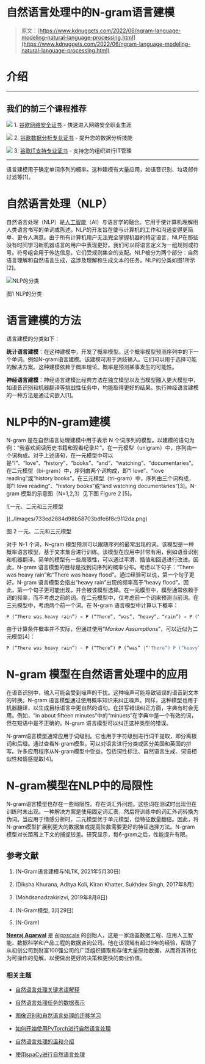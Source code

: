 # 自然语言处理中的N-gram语言建模

> 原文：[https://www.kdnuggets.com/2022/06/ngram-language-modeling-natural-language-processing.html](https://www.kdnuggets.com/2022/06/ngram-language-modeling-natural-language-processing.html)

# 介绍

* * *

## 我们的前三个课程推荐

![](../Images/0244c01ba9267c002ef39d4907e0b8fb.png) 1\. [谷歌网络安全证书](https://www.kdnuggets.com/google-cybersecurity) - 快速进入网络安全职业生涯

![](../Images/e225c49c3c91745821c8c0368bf04711.png) 2\. [谷歌数据分析专业证书](https://www.kdnuggets.com/google-data-analytics) - 提升您的数据分析技能

![](../Images/0244c01ba9267c002ef39d4907e0b8fb.png) 3\. [谷歌IT支持专业证书](https://www.kdnuggets.com/google-itsupport) - 支持您的组织进行IT管理

* * *

语言建模用于确定单词序列的概率。这种建模有大量应用，如语音识别、垃圾邮件过滤等[1]。

# 自然语言处理（NLP）

自然语言处理（NLP）是[人工智能](https://algoscale.com/artificial-intelligence-solution-providers/)（AI）与语言学的融合。它用于使计算机理解用人类语言书写的单词或陈述。NLP的开发旨在使与计算机的工作和沟通变得更简单、更令人满意。由于所有计算机用户无法完全掌握机器的特定语言，NLP在那些没有时间学习新机器语言的用户中表现更好。我们可以将语言定义为一组规则或符号。符号组合用于传达信息，它们受规则集合的支配。NLP被分为两个部分：自然语言理解和自然语言生成，这涉及理解和生成文本的任务。NLP的分类如图1所示[2]。

![NLP的分类](../Images/e4d57c96867cfe433c6267ea4cec9cfa.png)

图1 NLP的分类

# 语言建模的方法

语言建模的分类如下：

**统计语言建模**：在这种建模中，开发了概率模型。这个概率模型预测序列中的下一个单词。例如N-gram语言建模。该建模可用于消歧输入。它们可以用于选择可能的解决方案。这种建模依赖于概率理论。概率是预测某事发生的可能性。

**神经语言建模**：神经语言建模比经典方法在独立模型以及当模型融入更大模型中，如语音识别和机器翻译等挑战性任务中，均能取得更好的结果。执行神经语言建模的一种方法是通过词嵌入[1]。

# NLP中的N-gram建模

N-gram 是在自然语言处理建模中用于表示 N 个词序列的模型。以建模的语句为例：“我喜欢阅读历史书籍和观看纪录片”。在一元模型（unigram）中，序列由一个词构成。对于上述语句，在一元模型中可以是“I”、“love”、“history”、“books”、“and”、“watching”、“documentaries”。在二元模型（bi-gram）中，序列由两个词构成，即“I love”、“love reading”或“history books”。在三元模型（tri-gram）中，序列由三个词构成，即“I love reading”、“history books”或“and watching documentaries”[3]。N-gram 模型的示意图（N=1,2,3）见下图 Figure 2 [5]。

![一元、二元和三元模型

](../Images/733ed2884d98b58703bdfe6f8c9112da.png)

图 2 一元、二元和三元模型

对于 N-1 个词，N-gram 模型预测可以跟随序列的最常出现的词。该模型是一种概率语言模型，基于文本集合进行训练。该模型在应用中非常有用，例如语音识别和机器翻译。简单的模型有一些局限性，可以通过平滑、插值和回退进行改进。因此，N-gram 语言模型的目标是找到词序列的概率分布。考虑以下句子：“There was heavy rain”和“There was heavy flood”。通过经验可以说，第一个句子更好。N-gram 语言模型会指出“heavy rain”出现的频率高于“heavy flood”。因此，第一个句子更可能出现，并会被该模型选择。在一元模型中，模型通常依赖于词的频率，而不考虑之前的词。在二元模型中，仅考虑前一个词来预测当前词。在三元模型中，考虑两个前一个词。在 N-gram 语言模型中计算以下概率：

```py
P (“There was heavy rain”) = P (“There”, “was”, “heavy”, “rain”) = P (“There”) P (“was” |“There”) P (“heavy”| “There was”) P (“rain” |“There was heavy”).
```

由于计算条件概率并不实际，但通过使用“*Markov Assumptions*”，可以近似为二元模型[4]：

```py
P (“There was heavy rain”) ~ P (“There”) P (“was” |“'There”) P (“heavy” |“was”) P (“rain” |“heavy”)
```

# N-gram 模型在自然语言处理中的应用

在语音识别中，输入可能会受到噪声的干扰。这种噪声可能导致错误的语音到文本的转换。N-gram 语言模型通过使用概率知识来纠正噪声。同样，这种模型也用于机器翻译，以生成目标语言中更自然的语句。在拼写错误纠正方面，字典有时会无用。例如，“in about fifteen minutes”中的“minuets”在字典中是一个有效的词，但在短语中是不正确的。N-gram 语言模型可以纠正这种类型的错误。

N-gram语言模型通常应用于词级别。它也用于字符级别进行词干提取，即分离根词和后缀。通过查看N-gram模型，可以对语言进行分类或区分美国和英国的拼写。许多应用程序从N-gram模型中受益，包括词性标注、自然语言生成、词语相似性和情感提取[4]。

# N-gram模型在NLP中的局限性

N-gram语言模型也存在一些局限性。存在词汇外问题。这些词在测试时出现但在训练时未出现。一种解决方案是使用固定词汇表，然后将训练中的词汇外词转换为伪词。当应用于情感分析时，二元模型优于单元模型，但特征数量翻倍。因此，将N-gram模型扩展到更大的数据集或提高阶数需要更好的特征选择方法。N-gram模型对长距离上下文的捕捉较差。研究显示，每6-gram之后，性能提升有限。

## 参考文献

1.  (N-Gram语言建模与NLTK, 2021年5月30日)

1.  (Diksha Khurana, Aditya Koli, Kiran Khatter, Sukhdev Singh, 2017年8月)

1.  (Mohdsanadzakirizvi, 2019年8月8日)

1.  (N-Gram模型, 3月29日)

1.  (N-Gram)

**[Neeraj Agarwal](https://www.linkedin.com/in/neeagl/)** 是 [Algoscale](https://www.linkedin.com/company/algoscale) 的创始人，这是一家涵盖数据工程、应用人工智能、数据科学和产品工程的数据咨询公司。他在该领域有超过9年的经验，帮助了从初创公司到财富100强公司的广泛组织摄取和存储大量原始数据，从而将其转化为可操作的见解，以便做出更好的决策和更快的商业价值。

### 相关主题

+   [自然语言处理关键术语解释](https://www.kdnuggets.com/2017/02/natural-language-processing-key-terms-explained.html)

+   [自然语言处理任务的数据表示](https://www.kdnuggets.com/2018/11/data-representation-natural-language-processing.html)

+   [图像识别和自然语言处理的迁移学习](https://www.kdnuggets.com/2022/01/transfer-learning-image-recognition-natural-language-processing.html)

+   [如何开始使用PyTorch进行自然语言处理](https://www.kdnuggets.com/2022/04/start-natural-language-processing-pytorch.html)

+   [自然语言处理的温和介绍](https://www.kdnuggets.com/2022/06/gentle-introduction-natural-language-processing.html)

+   [使用spaCy进行自然语言处理](https://www.kdnuggets.com/2023/01/natural-language-processing-spacy.html)
